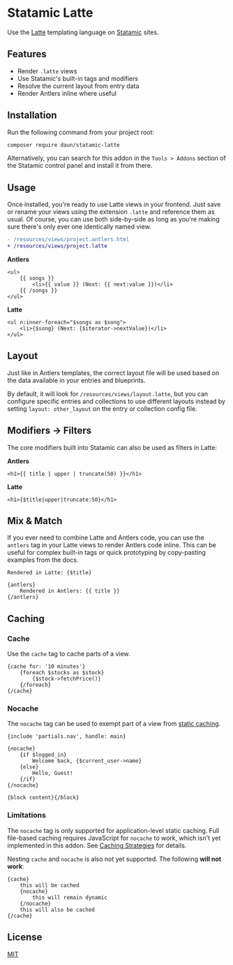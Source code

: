 # Statamic Latte

Use the [Latte](https://latte.nette.org/en/) templating language on [Statamic](https://statamic.com/) sites.

## Features

- Render `.latte` views
- Use Statamic's built-in tags and modifiers
- Resolve the current layout from entry data
- Render Antlers inline where useful

## Installation

Run the following command from your project root:

```sh
composer require daun/statamic-latte
```

Alternatively, you can search for this addon in the `Tools > Addons` section of
the Statamic control panel and install it from there.

## Usage

Once installed, you're ready to use Latte views in your frontend. Just save or rename your views
using the extension `.latte` and reference them as usual. Of course, you can use both side-by-side
as long as you're making sure there's only ever one identically named view.

```diff
- /resources/views/project.antlers.html
+ /resources/views/project.latte
```

**Antlers**

```antlers
<ul>
    {{ songs }}
        <li>{{ value }} (Next: {{ next:value }})</li>
    {{ /songs }}
</ul>
```

**Latte**

```latte
<ul n:inner-foreach="$songs as $song">
    <li>{$song} (Next: {$iterator->nextValue})</li>
</ul>
```

## Layout

Just like in Antlers templates, the correct layout file will be used based on the data available in
your entries and blueprints.

By default, it will look for `/resources/views/layout.latte`, but you can configure specific entries
and collections to use different layouts instead by setting `layout: other_layout` on the entry or
collection config file.

## Modifiers → Filters

The core modifiers built into Statamic can also be used as filters in Latte:

**Antlers**

```antlers
<h1>{{ title | upper | truncate(50) }}</h1>
```

**Latte**

```latte
<h1>{$title|upper|truncate:50}</h1>
```

## Mix & Match

If you ever need to combine Latte and Antlers code, you can use the `antlers` tag in your
Latte views to render Antlers code inline. This can be useful for complex built-in tags or quick
prototyping by copy-pasting examples from the docs.

```latte
Rendered in Latte: {$title}

{antlers}
    Rendered in Antlers: {{ title }}
{/antlers}
```

## Caching

### Cache

Use the `cache` tag to cache parts of a view.

```latte
{cache for: '10 minutes'}
    {foreach $stocks as $stock}
        {$stock->fetchPrice()}
    {/foreach}
{/cache}
```

### Nocache

The `nocache` tag can be used to exempt part of a view from
[static caching](https://statamic.dev/static-caching).

```latte
{include 'partials.nav', handle: main}
 
{nocache} 
    {if $logged_in}
        Welcome back, {$current_user->name}
    {else}
        Hello, Guest!
    {/if}
{/nocache}
 
{block content}{/block}
```

### Limitations

The `nocache` tag is only supported for application-level static caching. Full file-based caching
requires JavaScript for `nocache` to work, which isn't yet implemented in this addon. See
[Caching Strategies](https://statamic.dev/static-caching#caching-strategies) for details.

Nesting `cache` and `nocache` is also not yet supported. The following **will not work**:

```latte
{cache}
    this will be cached
    {nocache}
        this will remain dynamic
    {/nocache}
    this will also be cached
{/cache}
```

## License

[MIT](https://opensource.org/licenses/MIT)
